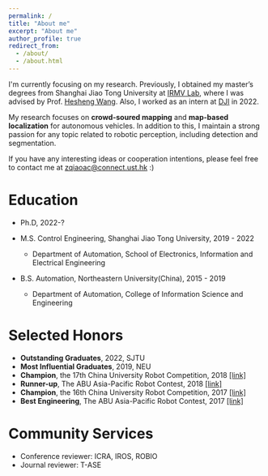 ```yaml
---
permalink: /
title: "About me"
excerpt: "About me"
author_profile: true
redirect_from: 
  - /about/
  - /about.html
---
```


I'm currently focusing on my research. Previously, I obtained my master’s degrees from Shanghai Jiao Tong University at [IRMV Lab](http://irmv.sjtu.edu.cn/), where I was advised by Prof. [Hesheng Wang](http://irmv.sjtu.edu.cn/wanghesheng). Also, I worked as an intern at [DJI](https://www.dji.com) in 2022.

My research focuses on **crowd-soured mapping** and **map-based localization** for autonomous vehicles. In addition to this, I maintain a strong passion for any topic related to robotic perception, including detection and segmentation.

If you have any interesting ideas or cooperation intentions, please feel free to contact me at zqiaoac@connect.ust.hk :)

Education
======
* Ph.D, 2022-?
  
* M.S. Control Engineering, Shanghai Jiao Tong University, 2019 - 2022
  * Department of Automation, School of Electronics, Information and Electrical Engineering 

* B.S. Automation, Northeastern University(China), 2015 - 2019
  * Department of Automation, College of Information Science and Engineering
  
Selected Honors
======
* **Outstanding Graduates**, 2022, SJTU
* **Most Influential Graduates**, 2019, NEU
* **Champion**, the 17th China University Robot Competition, 2018 [[link]](http://www.cnrobocon.net/#/)
* **Runner-up**, The ABU Asia-Pacific Robot Contest, 2018 [[link]](https://en.wikipedia.org/wiki/ABU_Robocon)
* **Champion**, the 16th China University Robot Competition, 2017 [[link]](http://www.cnrobocon.net/#/)
* **Best Engineering**, The ABU Asia-Pacific Robot Contest, 2017 [[link]](http://www.aburobocon.net/)

Community Services
======
* Conference reviewer: ICRA, IROS, ROBIO
* Journal reviewer: T-ASE
